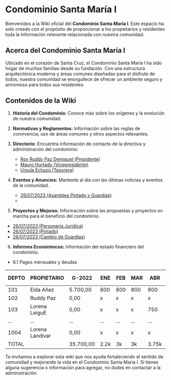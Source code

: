 # Condominio Santa María I



Bienvenidos a la Wiki oficial del **Condominio Santa María I**. Este espacio ha sido creado con el propósito de proporcionar a los propietarios y residentes toda la información relevante relacionada con nuestra comunidad.


## Acerca del Condominio Santa María I

Ubicado en el corazón de Santa Cruz, el Condominio Santa María I ha sido hogar de muchas familias desde su fundación. Con una estructura arquitectónica moderna y áreas comunes diseñadas para el disfrute de todos, nuestra comunidad se enorgullece de ofrecer un ambiente seguro y armonioso para todos sus residentes.


## Contenidos de la Wiki

1. **Historia del Condominio:** Conoce más sobre los orígenes y la evolución de nuestra comunidad.
2. **Normativas y Reglamentos:** Información sobre las reglas de convivencia, uso de áreas comunes y otros aspectos relevantes.
3. **Directorio:** Encuentra información de contacto de la directiva y administración del condominio.
    - [Roy Ruddy Paz Demiquel (Presidente)](https://github.com/Condominio-Santa-Maria/.github/wiki/Presidente)
    - [Mauro Hurtado (Vicepresidente)](https://github.com/Condominio-Santa-Maria/.github/wiki/Vicepresidente)
    - [Ursula Echazú (Tesorera)](https://github.com/Condominio-Santa-Maria/.github/wiki/Tesorero)

5. **Eventos y Anuncios:** Mantente al día con las últimas noticias y eventos de la comunidad.
    - [26/07/2023 (Asamblea Pintado y Guardias)](https://github.com/Condominio-Santa-Maria/.github/wiki/Asamblea26072023)
    - 
7. **Proyectos y Mejoras:** Información sobre las propuestas y proyectos en marcha para el beneficio del condominio.

- [26/07/2023 (Personeria Juridica)](https://github.com/Condominio-Santa-Maria/.github/wiki/PersoneriaJuridica)
- [26/07/2023 (Pintado)](https://github.com/Condominio-Santa-Maria/.github/wiki/Pintado26072023)
- [26/07/2023 (Cambio de Guardias)](https://github.com/Condominio-Santa-Maria/.github/wiki/CambioGuardias26072023)

 6. **Informes Econónimcos:** Información del estado financiero del condominio.
    
- 6.1 Pagos mensuales y deudas
    
| DEPTO | PROPIETARIO    | G-2022   | ENE | FEB | MAR | ABR | MAY | JUN | JUL | AGO | SEP | OCT | NOV | DIC | Otros | TOTAL DEUDA |
|-------|----------------|----------|-----|-----|-----|-----|-----|-----|-----|-----|-----|-----|-----|-----|-------|-------------|
| 101   | Elda Añez      | 5.700,00 | 800 | 800 | 800 | 800 | 800 | 800 | x   | x   |     |     |     |     |       | 10.500,00   |
| 102   | Ruddy Paz      | 0,00     | x   | x   | x   | x   | x   | x   | x   | 600 |     |     |     |     |       |             |
| 103   | Lorena LeiguE  | 0,00     | x   | x   | x   | 750 | 800 | 800 | 800 |     |     |     |     |     | 50    | 3.200,00    |
| ...   | ...            | ...      | ... | ... | ... | ... | ... | ... | ... | ... | ... | ... | ... | ... | ...   | ...         |
| 1004  | Lorena Landivar| 0,00     | x   | x   | x   | x   | x   | x   | x   |     |     |     |     |     |       |             |
| TOTAL |                | 35.700,00| 2.2k| 3k  | 3k  | 3.75k|4.5k|6.6k|10.05k|600  | 0   | 0   | 0   | 0   | 300   | 69.700,00   |

Te invitamos a explorar esta wiki que nos ayuda fortaleciendo el sentido de comunidad y mejorando la vida en el Condominio Santa María I. Si tienes alguna sugerencia o información para agregar, no dudes en contactar a la administración.

